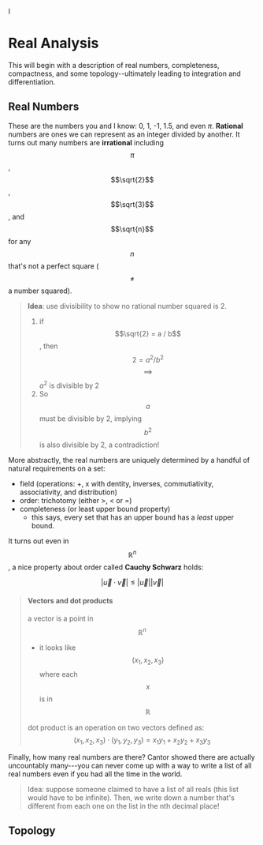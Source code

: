 I
# Real Analysis

This will begin with a description of real numbers, completeness, compactness, and some topology--ultimately leading to integration and differentiation. 

## Real Numbers

These are the numbers you and I know: 0, 1, -1, 1.5, and even $\pi$. 
**Rational** numbers are ones we can represent as an integer divided by another.
It turns out many numbers are **irrational** including $$\pi$$, $$\sqrt{2}$$, $$\sqrt{3}$$, and $$\sqrt{n}$$ for
any $$n$$ that's not a perfect square ($$\neq$$ a number squared). 

> **Idea**: use divisibility to show no rational number squared is 2. 
>
>  1. if $$\sqrt{2} = a / b$$, then $$ 2 = a^2 / b^2$$ $$\implies$$ $a^2$ is divisible by 2 
>  2. So $$a$$ must be divisible by 2, implying $$b^2$$ is also divisible by 2, a contradiction!

More abstractly, the real numbers are uniquely determined by a handful of natural requirements on a set:
* field (operations: +, x with dentity, inverses, commutiativity, associativity, and distribution)
* order: trichotomy (either >, < or =)
* completeness (or least upper bound property)
  * this says, every set that has an upper bound has a *least* upper bound.

It turns out even in $$\mathbb{R}^n$$, a nice property about order called **Cauchy Schwarz** holds:

$$|\vec{u} \cdot \vec{v} | 
\leq 
|\vec{u}| | \vec{v} | $$

> #### Vectors and dot products
>
> a vector is a point in $$\mathbb{R}^n$$
> * it looks like $$(x_1, x_2, x_3)$$ where each $$x$$ is in $$\mathbb{R}$$
> 
> dot product is an operation on two vectors defined as:
> $$(x_1, x_2, x_3) \cdot (y_1, y_2, y_3) = x_1y_1 + x_2y_2 + x_3y_3$$

Finally, how many real numbers are there? 
Cantor showed there are actually uncountably many---you can never come up with a way to write a list of all real numbers even if you had all the time in the world.
> Idea: suppose someone claimed to have a list of all reals (this list would have to be infinite). Then, we write down a number that's different from each one on the list in the nth decimal place!

## Topology
